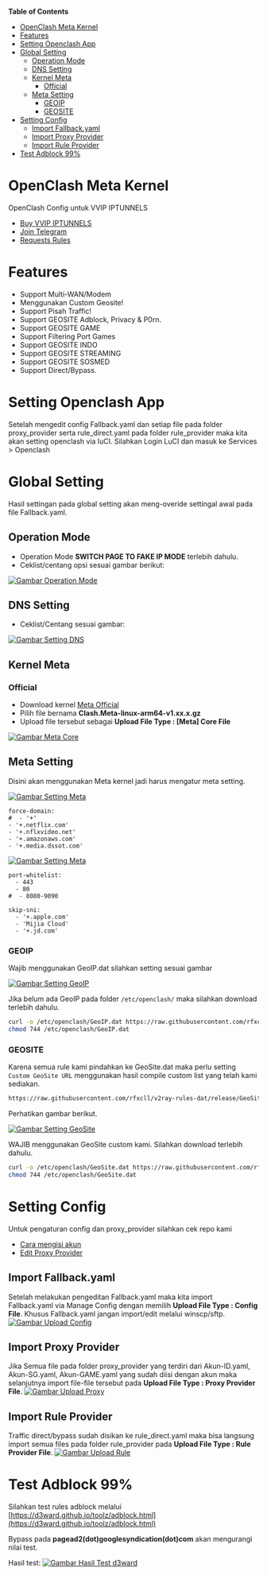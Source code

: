 **Table of Contents**

- [OpenClash Meta Kernel](#openclash-meta-kernel)
- [Features](#features)
- [Setting Openclash App](#setting-openclash-app)
- [Global Setting](#global-setting)
  - [Operation Mode](#operation-mode)
  - [DNS Setting](#dns-setting)
  - [Kernel Meta](#kernel-meta)
	- [Official](#official)
  - [Meta Setting](#meta-setting)
    - [GEOIP](#geoip)
    - [GEOSITE](#geosite)
- [Setting Config](#setting-config)
  - [Import Fallback.yaml](#import-fallbackyaml)
  - [Import Proxy Provider](#import-proxy-provider)
  - [Import Rule Provider](#import-rule-provider)
- [Test Adblock 99%](#test-adblock-99)

# OpenClash Meta Kernel

OpenClash Config untuk VVIP IPTUNNELS

- [Buy VVIP IPTUNNELS](https://linktr.ee/iptunnelscom)
- [Join Telegram](https://t.me/+O08-QK6VNXU5NzU1)
- [Requests Rules](https://github.com/rfxcll/open_clash/issues/new/choose)

# Features

- Support Multi-WAN/Modem
- Menggunakan Custom Geosite!
- Support Pisah Traffic!
- Support GEOSITE Adblock, Privacy & P0rn.
- Support GEOSITE GAME
- Support Filtering Port Games
- Support GEOSITE INDO
- Support GEOSITE STREAMING
- Support GEOSITE SOSMED
- Support Direct/Bypass.

# Setting Openclash App

Setelah mengedit config Fallback.yaml dan setiap file pada folder proxy_provider serta rule_direct.yaml pada folder rule_provider maka kita akan setting openclash via luCI. Silahkan Login LuCI dan masuk ke Services > Openclash

# Global Setting

Hasil settingan pada global setting akan meng-overide settingal awal pada file Fallback.yaml.

## Operation Mode

- Operation Mode **SWITCH PAGE TO FAKE IP MODE** terlebih dahulu.
- Ceklist/centang opsi sesuai gambar berikut:

[![Gambar Operation Mode](https://raw.githubusercontent.com/rfxcll/open_meta/main/images/operationmode.jpg "Operation Mode")](https://raw.githubusercontent.com/rfxcll/open_meta/main/images/operationmode.jpg)

## DNS Setting

- Ceklist/Centang sesuai gambar:

[![Gambar Setting DNS](https://raw.githubusercontent.com/rfxcll/open_meta/main/images/dnssetting-1.jpg "Setting DNS")](https://raw.githubusercontent.com/rfxcll/open_meta/main/images/dnssetting-1.jpg)

## Kernel Meta

### Official

- Download kernel [Meta Official](https://github.com/MetaCubeX/Clash.Meta/releases/latest)
- Pilih file bernama **Clash.Meta-linux-arm64-v1.xx.x.gz**
- Upload file tersebut sebagai **Upload File Type : [Meta] Core File**

[![Gambar Meta Core](https://raw.githubusercontent.com/rfxcll/open_meta/main/images/metacore.jpg "Meta Core")](https://raw.githubusercontent.com/rfxcll/open_meta/main/images/metacore.jpg)


## Meta Setting

Disini akan menggunakan Meta kernel jadi harus mengatur meta setting.

[![Gambar Setting Meta](https://raw.githubusercontent.com/rfxcll/open_meta/main/images/metasetting-1.jpg "Setting Meta")](https://raw.githubusercontent.com/rfxcll/open_meta/main/images/metasetting-1.jpg)

```
force-domain:
#  - '+'
- '+.netflix.com'
- '+.nflxvideo.net'
- '+.amazonaws.com'
- '+.media.dssot.com'
```

[![Gambar Setting Meta](https://raw.githubusercontent.com/rfxcll/open_meta/main/images/metasetting-2.jpg "Setting Meta")](https://raw.githubusercontent.com/rfxcll/open_meta/main/images/metasetting-2.jpg)

```
port-whitelist:
  - 443
  - 80
#  - 8080-9090
```

```
skip-sni:
  - '+.apple.com'
  - 'Mijia Cloud'
  - '+.jd.com'
```

### GEOIP

Wajib menggunakan GeoIP.dat silahkan setting sesuai gambar

[![Gambar Setting GeoIP](https://raw.githubusercontent.com/rfxcll/open_meta/main/images/metasetting-3.jpg "Setting GeoIP")](https://raw.githubusercontent.com/rfxcll/open_meta/main/images/metasetting-3.jpg)

Jika belum ada GeoIP pada folder `/etc/openclash/` maka silahkan download terlebih dahulu.

```sh
curl -o /etc/openclash/GeoIP.dat https://raw.githubusercontent.com/rfxcll/v2ray-rules-dat/release/GeoIP.dat
chmod 744 /etc/openclash/GeoIP.dat
```

### GEOSITE

Karena semua rule kami pindahkan ke GeoSite.dat maka perlu setting `Custom GeoSite URL` menggunakan hasil compile custom list yang telah kami sediakan.

```sh
https://raw.githubusercontent.com/rfxcll/v2ray-rules-dat/release/GeoSite.dat
```

Perhatikan gambar berikut.

[![Gambar Setting GeoSite](https://raw.githubusercontent.com/rfxcll/open_meta/main/images/metasetting-4.jpg "Setting GeoSite")](https://raw.githubusercontent.com/rfxcll/open_meta/main/images/metasetting-4.jpg)

WAJIB menggunakan GeoSite custom kami. Silahkan download terlebih dahulu.

```sh
curl -o /etc/openclash/GeoSite.dat https://raw.githubusercontent.com/rfxcll/v2ray-rules-dat/release/GeoSite.dat
chmod 744 /etc/openclash/GeoSite.dat
```

# Setting Config

Untuk pengaturan config dan proxy_provider silahkan cek repo kami

- [Cara mengisi akun](https://github.com/rfxcll/open_clash#cara-mengisi-akun)
- [Edit Proxy Provider](https://github.com/rfxcll/open_clash#edit-files-proxy-provider)

## Import Fallback.yaml

Setelah melakukan pengeditan Fallback.yaml maka kita import Fallback.yaml via Manage Config dengan memilih **Upload File Type : Config File**. Khusus Fallback.yaml jangan import/edit melalui winscp/sftp.
[![Gambar Upload Config](https://raw.githubusercontent.com/rfxcll/open_clash/main/assets/config-upload.jpg "Upload Config")](https://raw.githubusercontent.com/rfxcll/open_clash/main/assets/config-upload.jpg)

## Import Proxy Provider

Jika Semua file pada folder proxy_provider yang terdiri dari Akun-ID.yaml, Akun-SG.yaml, Akun-GAME.yaml yang sudah diisi dengan akun maka selanjutnya import file-file tersebut pada **Upload File Type : Proxy Provider File**.
[![Gambar Upload Proxy](https://raw.githubusercontent.com/rfxcll/open_clash/main/assets/proxy-upload.jpg "Upload Proxy")](https://raw.githubusercontent.com/rfxcll/open_clash/main/assets/proxy-upload.jpg)

## Import Rule Provider

Traffic direct/bypass sudah disikan ke rule_direct.yaml maka bisa langsung import semua files pada folder rule_provider pada **Upload File Type : Rule Provider File**.
[![Gambar Upload Rule](https://raw.githubusercontent.com/rfxcll/open_clash/main/assets/rule-upload.jpg "Upload Rule")](https://raw.githubusercontent.com/rfxcll/open_clash/main/assets/rule-upload.jpg)

# Test Adblock 99%

Silahkan test rules adblock melalui [https://d3ward.github.io/toolz/adblock.html](https://d3ward.github.io/toolz/adblock.html)

Bypass pada **pagead2(dot)googlesyndication(dot)com** akan mengurangi nilai test.

Hasil test:
[![Gambar Hasil Test d3ward](https://raw.githubusercontent.com/rfxcll/open_clash/main/assets/d3ward.jpg "Hasil Test d3ward")](https://raw.githubusercontent.com/rfxcll/open_clash/main/assets/d3ward.jpg)